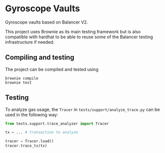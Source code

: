 # Gyroscope Vaults

Gyroscope vaults based on Balancer V2.

This project uses Brownie as its main testing framework but is also
compatible with hardhat to be able to reuse some of the Balancer testing
infrastructure if needed.


## Compiling and testing

The project can be compiled and tested using

```
brownie compile
brownie test
```

## Testing

To analyze gas usage, the `Tracer` in `tests/support/analyze_trace.py` can be used in the following way:


```python
from tests.support.trace_analyzer import Tracer

tx = ... # transaction to analyze

tracer = Tracer.load()
tracer.trace_tx(tx)
```
